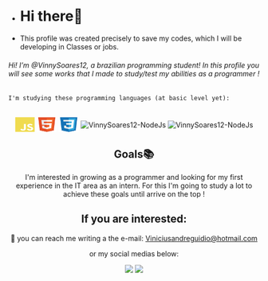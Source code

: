 - # Hi there:wave:
- This profile was created precisely to save my codes, which I will be developing in Classes or jobs.


###### Hi! I’m @VinnySoares12, a brazilian programming student! In this profile you will see some works that I made to study/test my abilities as a programmer ! 

    I'm studying these programming languages (at basic level yet):

 


<div align="center">

<div style="display: inline_block"><br>
  <img align="center" alt="VinnySoares12-Js" height="30" width="40" src="https://raw.githubusercontent.com/devicons/devicon/master/icons/javascript/javascript-plain.svg">
  
  <img align="center" alt="VinnySoares12-HTML" height="30" width="40" src="https://raw.githubusercontent.com/devicons/devicon/master/icons/html5/html5-original.svg">
  
  <img align="center" alt="VinnySoares12-CSS" height="30" width="40" src="https://raw.githubusercontent.com/devicons/devicon/master/icons/css3/css3-original.svg">
  
  <img align="center" alt="VinnySoares12-NodeJs" height="100" width="60" src="https://cdn.jsdelivr.net/gh/devicons/devicon/icons/nodejs/nodejs-plain-wordmark.svg" />
  
  <img align="center" alt="VinnySoares12-NodeJs" height="30" width="40" src="https://cdn.jsdelivr.net/gh/devicons/devicon/icons/csharp/csharp-line.svg" />



 </div>
  
  ## Goals:books:
   I'm interested in growing as a programmer and looking for my first experience in the IT area as an intern. For this I'm going to study a lot to achieve these goals until arrive on the top !
  
 
  
  
  
  
  ## If you are interested:
  :e-mail: you can reach me writing a the e-mail: Viniciusandreguidio@hotmail.com
  
  or my social medias below:
  
   <div> 
 
  <a href="https://www.instagram.com/povinnys/" target="_blank"><img src="https://img.shields.io/badge/-Instagram-%23E4405F?style=for-the-badge&logo=instagram&logoColor=white" target="_blank"></a> <a href="https://www.linkedin.com/in/vinicius-andr%C3%A9-a14426163/" target="_blank"><img src="https://img.shields.io/badge/-LinkedIn-%230077B5?style=for-the-badge&logo=linkedin&logoColor=white" target="_blank"></a> 
 
  
 
</div>
